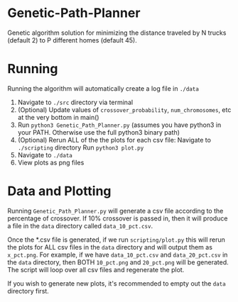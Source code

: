 # Genetic-Path-Planner

Genetic algorithm solution for minimizing the distance traveled by N trucks (default 2) to P different homes (default 45).

# Running
Running the algorithm will automatically create a log file in `./data`

1. Navigate to `./src` directory via terminal
2. (Optional) Update values of `crossover_probability`, `num_chromosomes`, etc at the very bottom in main()
3. Run `python3 Genetic_Path_Planner.py` (assumes you have python3 in your PATH. Otherwise use the full python3 binary path)
4. (Optional) Rerun ALL of the the plots for each csv file: 
              Navigate to `./scripting` directory
              Run `python3 plot.py`
6. Navigate to `./data`
7. View plots as png files

# Data and Plotting
Running `Genetic_Path_Planner.py` will generate a csv file according to the percentage of crossover. If 10% crossover is passed in, then it will produce a file in the `data` directory called `data_10_pct.csv`.

Once the *.csv file is generated, if we run `scripting/plot.py` this will rerun the plots for ALL csv files in the `data` directory and will output them as `x_pct.png`. For example, if we have `data_10_pct.csv` and `data_20_pct.csv` in the `data` directory, then BOTH `10_pct.png` and `20_pct.png` will be generated. The script will loop over all csv files and regenerate the plot.

If you wish to generate new plots, it's recommended to empty out the `data` directory first.
